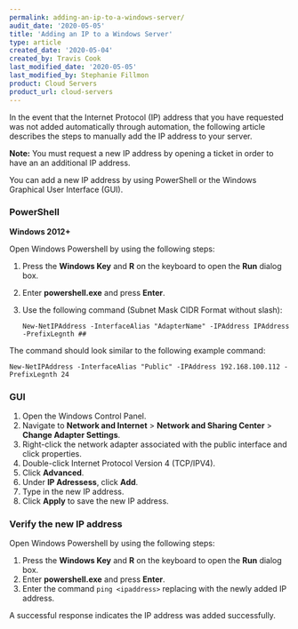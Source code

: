 ```yaml
---
permalink: adding-an-ip-to-a-windows-server/
audit_date: '2020-05-05'
title: 'Adding an IP to a Windows Server'
type: article
created_date: '2020-05-04'
created_by: Travis Cook
last_modified_date: '2020-05-05'
last_modified_by: Stephanie Fillmon
product: Cloud Servers
product_url: cloud-servers
---
```



In the event that the Internet Protocol (IP) address that you have requested was not added automatically through automation, the following article describes the steps to manually add the IP address to your server. 

**Note:** You must request a new IP address by opening a ticket in order to have an an additional IP address.

You can add a new IP address by using PowerShell or the Windows Graphical User Interface (GUI).

### PowerShell

**Windows 2012+**

Open Windows Powershell by using the following steps:

1. Press the **Windows Key** and **R** on the keyboard to open the **Run** dialog box.
2. Enter **powershell.exe** and press **Enter**.
3. Use the following command (Subnet Mask CIDR Format without slash):
   
       New-NetIPAddress -InterfaceAlias "AdapterName" -IPAddress IPAddress -PrefixLegnth ## 
       
The command should look similar to the following example command:

    New-NetIPAddress -InterfaceAlias "Public" -IPAddress 192.168.100.112 -PrefixLegnth 24


### GUI

1. Open the Windows Control Panel.
2. Navigate to **Network and Internet** > **Network and Sharing Center** > **Change Adapter Settings**.
3. Right-click the network adapter associated with the public interface and click properties.
4. Double-click Internet Protocol Version 4 (TCP/IPV4).
6. Click **Advanced**.
7. Under **IP Adressess**, click **Add**.
8. Type in the new IP address.
9. Click **Apply** to save the new IP address.

### Verify the new IP address

Open Windows Powershell by using the following steps:

1. Press the **Windows Key** and **R** on the keyboard to open the **Run** dialog box.
2. Enter **powershell.exe** and press **Enter**.
3. Enter the command `ping <ipaddress>` replacing **<ipaddress>** with the newly added IP address.

A successful response indicates the IP address was added successfully.
